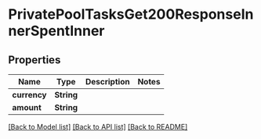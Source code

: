 # PrivatePoolTasksGet200ResponseInnerSpentInner

## Properties

Name | Type | Description | Notes
------------ | ------------- | ------------- | -------------
**currency** | **String** |  | 
**amount** | **String** |  | 

[[Back to Model list]](../README.md#documentation-for-models) [[Back to API list]](../README.md#documentation-for-api-endpoints) [[Back to README]](../README.md)


